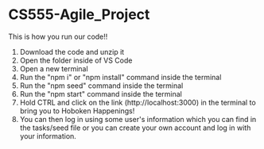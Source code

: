 ﻿# CS555-Agile_Project
 
This is how you run our code!!

1. Download the code and unzip it
2. Open the folder inside of VS Code
3. Open a new terminal
4. Run the "npm i" or "npm install" command inside the terminal
5. Run the "npm seed" command inside the terminal
6. Run the "npm start" command inside the terminal
7. Hold CTRL and click on the link (http://localhost:3000) in the terminal to bring you to Hoboken Happenings!
8. You can then log in using some user's information which you can find in the tasks/seed file or you can create your own account and log in with your information.
